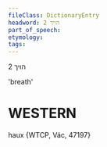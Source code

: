 ```yaml
---
fileClass: DictionaryEntry
headword: הויך 2
part_of_speech: 
etymology: 
tags: 
---
```

הויך 2

'breath'

WESTERN
========

haux {WTCP, Vác, 47197}
